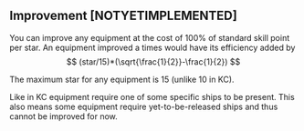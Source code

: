 ## Improvement [NOTYETIMPLEMENTED]

You can improve any equipment at the cost of 100% of standard skill point per star. An equipment improved a times would have its efficiency added by
$$
(star/15)*(\sqrt{\frac{1}{2}}-\frac{1}{2})
$$

The maximum star for any equipment is 15 (unlike 10 in KC).

Like in KC equipment require one of some specific ships to be present. This also means some equipment require yet-to-be-released ships and thus cannot be improved for now.
